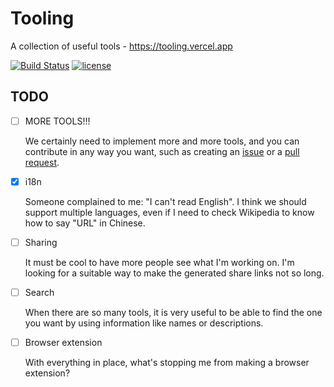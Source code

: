 # Tooling

A collection of useful tools - https://tooling.vercel.app

[![Build Status](https://github.com/zhmushan/tooling/workflows/ci/badge.svg?branch=master)](https://github.com/zhmushan/tooling/actions)
[![license](https://img.shields.io/github/license/zhmushan/tooling.svg)](https://github.com/zhmushan/tooling)

## TODO

- [ ] MORE TOOLS!!!

  We certainly need to implement more and more tools, and you can contribute in any way you want, such as creating an [issue](https://github.com/zhmushan/tooling/issues/new/choose) or a [pull request](https://github.com/zhmushan/tooling/compare).

- [x] i18n

  Someone complained to me: "I can't read English". I think we should support multiple languages, even if I need to check Wikipedia to know how to say "URL" in Chinese.

- [ ] Sharing

  It must be cool to have more people see what I'm working on. I'm looking for a suitable way to make the generated share links not so long.

- [ ] Search

  When there are so many tools, it is very useful to be able to find the one you want by using information like names or descriptions.

- [ ] Browser extension

  With everything in place, what's stopping me from making a browser extension?
